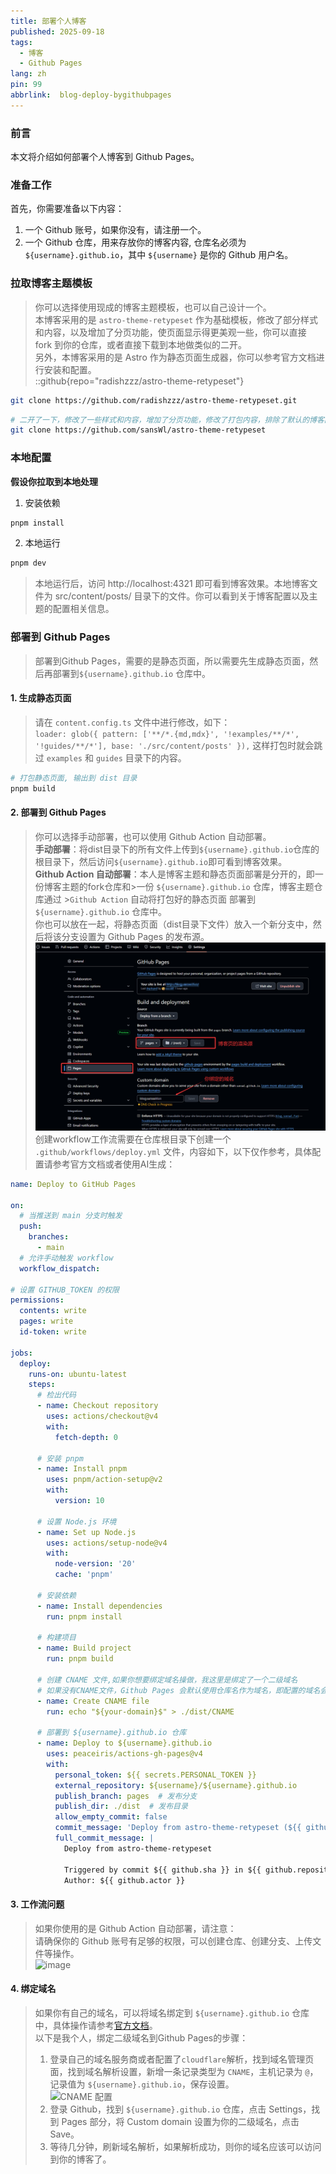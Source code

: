 ```yaml
---
title: 部署个人博客
published: 2025-09-18
tags:
  - 博客
  - Github Pages
lang: zh
pin: 99
abbrlink:  blog-deploy-bygithubpages
---
```


### 前言

本文将介绍如何部署个人博客到 Github Pages。

### 准备工作

首先，你需要准备以下内容：

1. 一个 Github 账号，如果你没有，请注册一个。
2. 一个 Github 仓库，用来存放你的博客内容, 仓库名必须为 `${username}.github.io`，其中 `${username}` 是你的 Github 用户名。

### 拉取博客主题模板

> 你可以选择使用现成的博客主题模板，也可以自己设计一个。<br>
> 本博客采用的是 `astro-theme-retypeset` 作为基础模板，修改了部分样式和内容，以及增加了分页功能，使页面显示得更美观一些，你可以直接 fork 到你的仓库，或者直接下载到本地做类似的二开。<br>
> 另外，本博客采用的是 Astro 作为静态页面生成器，你可以参考官方文档进行安装和配置。<br>
::github{repo="radishzzz/astro-theme-retypeset"}
```bash
git clone https://github.com/radishzzz/astro-theme-retypeset.git
```
```bash
# 二开了一下，修改了一些样式和内容，增加了分页功能，修改了打包内容，排除了默认的博客内容，example和guides目录下
git clone https://github.com/sansWl/astro-theme-retypeset
```
### 本地配置
**假设你拉取到本地处理**
 1. 安装依赖
```bash
pnpm install
``` 
 2. 本地运行
```bash
pnpm dev
```
> 本地运行后，访问 http://localhost:4321 即可看到博客效果。本地博客文件为 src/content/posts/ 目录下的文件。你可以看到关于博客配置以及主题的配置相关信息。

### 部署到 Github Pages
> 部署到Github Pages，需要的是静态页面，所以需要先生成静态页面，然后再部署到`${username}.github.io` 仓库中。

#### 1. 生成静态页面
> 请在 `content.config.ts` 文件中进行修改，如下：<br>  `loader: glob({ pattern: ['**/*.{md,mdx}', '!examples/**/*', '!guides/**/*'], base: './src/content/posts' }),` 这样打包时就会跳过 `examples` 和 `guides` 目录下的内容。
```bash
# 打包静态页面, 输出到 dist 目录
pnpm build  
```
#### 2. 部署到 Github Pages
> 你可以选择手动部署，也可以使用 Github Action 自动部署。<br>
> **手动部署**：将dist目录下的所有文件上传到`${username}.github.io`仓库的根目录下，然后访问`${username}.github.io`即可看到博客效果。<br>
> **Github Action 自动部署**：本人是博客主题和静态页面部署是分开的，即一份博客主题的fork仓库和>一份 `${username}.github.io` 仓库，博客主题仓库通过 >`Github Action` 自动将打包好的静态页面
>部署到 `${username}.github.io` 仓库中。<br>
> 你也可以放在一起，将静态页面（dist目录下文件）放入一个新分支中，然后将该分支设置为 Github Pages 的发布源。<br>
![](/src/content/posts/_images/dbc4d790-8563-4481-a73e-aad2996f22a9.png)
> 创建workflow工作流需要在仓库根目录下创建一个 `.github/workflows/deploy.yml` 文件，内容如下，以下仅作参考，具体配置请参考官方文档或者使用AI生成：<br>
```yaml
name: Deploy to GitHub Pages

on:
  # 当推送到 main 分支时触发
  push:
    branches:
      - main
  # 允许手动触发 workflow
  workflow_dispatch:

# 设置 GITHUB_TOKEN 的权限
permissions:
  contents: write
  pages: write
  id-token: write

jobs:
  deploy:
    runs-on: ubuntu-latest
    steps:
      # 检出代码
      - name: Checkout repository
        uses: actions/checkout@v4
        with:
          fetch-depth: 0

      # 安装 pnpm
      - name: Install pnpm
        uses: pnpm/action-setup@v2
        with:
          version: 10

      # 设置 Node.js 环境
      - name: Set up Node.js
        uses: actions/setup-node@v4
        with:
          node-version: '20'
          cache: 'pnpm'

      # 安装依赖
      - name: Install dependencies
        run: pnpm install

      # 构建项目
      - name: Build project
        run: pnpm build
        
      # 创建 CNAME 文件,如果你想要绑定域名操做，我这里是绑定了一个二级域名
      # 如果没有CNAME文件，Github Pages 会默认使用仓库名作为域名，即配置的域名会失效，需要重新配置
      - name: Create CNAME file
        run: echo "${your-domain}$" > ./dist/CNAME

      # 部署到 ${username}.github.io 仓库
      - name: Deploy to ${username}.github.io
        uses: peaceiris/actions-gh-pages@v4
        with:
          personal_token: ${{ secrets.PERSONAL_TOKEN }}
          external_repository: ${username}/${username}.github.io
          publish_branch: pages  # 发布分支
          publish_dir: ./dist  # 发布目录
          allow_empty_commit: false
          commit_message: 'Deploy from astro-theme-retypeset (${{ github.sha }})'
          full_commit_message: |
            Deploy from astro-theme-retypeset
            
            Triggered by commit ${{ github.sha }} in ${{ github.repository }}
            Author: ${{ github.actor }}
```
#### 3. 工作流问题
> 如果你使用的是 Github Action 自动部署，请注意：<br>
> 请确保你的 Github 账号有足够的权限，可以创建仓库、创建分支、上传文件等操作。<br>
 ![image](https://img2024.cnblogs.com/blog/3426265/202509/3426265-20250920212654418-2118083404.png)

#### 4. 绑定域名
> 如果你有自己的域名，可以将域名绑定到 `${username}.github.io` 仓库中，具体操作请参考[官方文档](https://docs.github.com/zh/pages/configuring-a-custom-domain-for-your-github-pages-site)。<br>
> 以下是我个人，绑定二级域名到Github Pages的步骤：<br>
> 1. 登录自己的域名服务商或者配置了`cloudflare`解析，找到域名管理页面，找到域名解析设置，新增一条记录类型为 `CNAME`，主机记录为 `@`，记录值为 `${username}.github.io`，保存设置。<br>
![CNAME 配置](https://img2024.cnblogs.com/blog/3426265/202509/3426265-20250920212322643-1844562303.png)
> 2. 登录 Github，找到 `${username}.github.io` 仓库，点击 Settings，找到 Pages 部分，将 Custom domain 设置为你的二级域名，点击 Save。<br>
> 3. 等待几分钟，刷新域名解析，如果解析成功，则你的域名应该可以访问到你的博客了。<br>